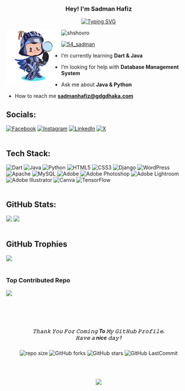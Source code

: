 

<h3 align="center"> Hey! I'm  <strong> Sadman Hafiz </strong> </h3>

<div align="center"> 
  
[![Typing SVG](https://readme-typing-svg.herokuapp.com?font=poppins&size=20&duration=4000&color=4267B2&background=EB00FF00&center=true&vCenter=true&width=600&lines=A++Passionate++Developer++From++Bangladesh)](https://git.io/typing-svg)
</div>


<img align="left" width="150" height="150" src="https://raw.githubusercontent.com/nimendrak/nimendrak/main/my-octo/my-octocat.png"></a>

<p align="left"> <img src="https://komarev.com/ghpvc/?username=shshovro&label=Profile%20views&color=0e75b6&style=flat" alt="shshovro" /> </p>

<p align="left"> <a href="https://twitter.com/54_sadman" target="blank"><img src="https://img.shields.io/twitter/follow/54_sadman?logo=twitter&style=for-the-badge" alt="54_sadman" /></a> </p>

- I’m currently learning **Dart & Java**

- I’m looking for help with **Database Management System**

- Ask me about **Java & Python**

- How to reach me **sadmanhafiz@gdgdhaka.com**

 
## Socials:
[![Facebook](https://img.shields.io/badge/Facebook-%231877F2.svg?logo=Facebook&logoColor=white)](https://facebook.com/sadman.hafizshovro) [![Instagram](https://img.shields.io/badge/Instagram-%23E4405F.svg?logo=Instagram&logoColor=white)](https://instagram.com/sadmanhfz_9) [![LinkedIn](https://img.shields.io/badge/LinkedIn-%230077B5.svg?logo=linkedin&logoColor=white)](https://linkedin.com/in/sadmanhafiz) [![X](https://img.shields.io/badge/X-black.svg?logo=X&logoColor=white)](https://x.com/54_sadman) 
 <br>
 <br>
## Tech Stack:
![Dart](https://img.shields.io/badge/dart-%230175C2.svg?style=flat&logo=dart&logoColor=white) ![Java](https://img.shields.io/badge/java-%23ED8B00.svg?style=flat&logo=openjdk&logoColor=white) ![Python](https://img.shields.io/badge/python-3670A0?style=flat&logo=python&logoColor=ffdd54) ![HTML5](https://img.shields.io/badge/html5-%23E34F26.svg?style=flat&logo=html5&logoColor=white) ![CSS3](https://img.shields.io/badge/css3-%231572B6.svg?style=flat&logo=css3&logoColor=white) ![Django](https://img.shields.io/badge/django-%23092E20.svg?style=flat&logo=django&logoColor=white) ![WordPress](https://img.shields.io/badge/WordPress-%23117AC9.svg?style=flat&logo=WordPress&logoColor=white) ![Apache](https://img.shields.io/badge/apache-%23D42029.svg?style=flat&logo=apache&logoColor=white) ![MySQL](https://img.shields.io/badge/mysql-%2300000f.svg?style=flat&logo=mysql&logoColor=white) ![Adobe](https://img.shields.io/badge/adobe-%23FF0000.svg?style=flat&logo=adobe&logoColor=white) ![Adobe Photoshop](https://img.shields.io/badge/adobe%20photoshop-%2331A8FF.svg?style=flat&logo=adobe%20photoshop&logoColor=white) ![Adobe Lightroom](https://img.shields.io/badge/Adobe%20Lightroom-31A8FF.svg?style=flat&logo=Adobe%20Lightroom&logoColor=white) ![Adobe Illustrator](https://img.shields.io/badge/adobe%20illustrator-%23FF9A00.svg?style=flat&logo=adobe%20illustrator&logoColor=white) ![Canva](https://img.shields.io/badge/Canva-%2300C4CC.svg?style=flat&logo=Canva&logoColor=white) ![TensorFlow](https://img.shields.io/badge/TensorFlow-%23FF6F00.svg?style=flat&logo=TensorFlow&logoColor=white)
 <br>
 <br>
## GitHub Stats:

![](https://github-readme-streak-stats.herokuapp.com/?user=shshovro&theme=ayu-mirage&hide_border=false)
![](https://github-readme-stats.vercel.app/api/top-langs/?username=shshovro&theme=ayu-mirage&hide_border=false&include_all_commits=false&count_private=false&layout=compact)
 <br>
 <br>
## GitHub Trophies
![](https://github-profile-trophy.vercel.app/?username=shshovro&theme=radical&no-frame=true&no-bg=false&margin-w=4)
 <br>
 <br>
### Top Contributed Repo
![](https://github-contributor-stats.vercel.app/api?username=shshovro&limit=5&theme=algolia&combine_all_yearly_contributions=true)


<br>
<br>
<br>
<h5 align="center">
𝚃𝚑𝚊𝚗𝚔 𝚈𝚘𝚞 𝙵𝚘𝚛 𝙲𝚘𝚖𝚒𝚗𝚐 To 𝙼𝚢 𝙶𝚒𝚝𝙷𝚞𝚋 𝙿𝚛𝚘𝚏𝚒𝚕𝚎. <br>
𝙷𝚊𝚟𝚎 𝚊 nice 𝚍𝚊𝚢 ! 
  <br>

</h5>
<div align="center">

![repo size](https://img.shields.io/github/repo-size/isharamaduranga/isharamaduranga?label=Repo%20Size&style=for-the-badge&labelColor=black&color=1eb61e)
![GitHub forks](https://img.shields.io/github/forks/isharamaduranga/isharamaduranga?&labelColor=black&color=2196f3&style=for-the-badge)
![GitHub stars](https://img.shields.io/github/stars/isharamaduranga/isharamaduranga?&labelColor=black&color=ff9800&style=for-the-badge)
![GitHub LastCommit](https://img.shields.io/github/last-commit/isharamaduranga/isharamaduranga?logo=github&labelColor=black&color=e91e63&style=for-the-badge)
</div>

<br>
<br>

<p align="center">
  <img width="1000"  src="https://capsule-render.vercel.app/api?type=waving&color=gradient&height=80&section=footer"/>
</p>


